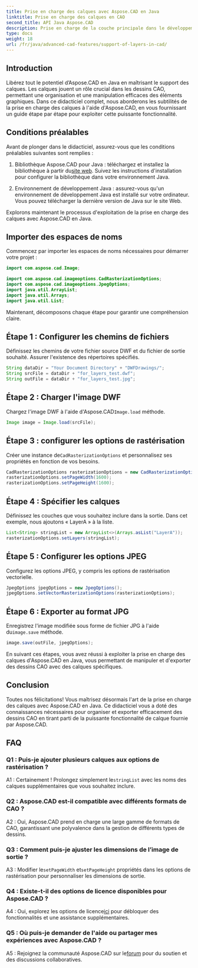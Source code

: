 ```yaml
---
title: Prise en charge des calques avec Aspose.CAD en Java
linktitle: Prise en charge des calques en CAO
second_title: API Java Aspose.CAD
description: Prise en charge de la couche principale dans le développement Java CAD avec Aspose.CAD. Organisez et exportez des dessins sans effort.
type: docs
weight: 18
url: /fr/java/advanced-cad-features/support-of-layers-in-cad/
---
```

## Introduction

Libérez tout le potentiel d’Aspose.CAD en Java en maîtrisant le support des calques. Les calques jouent un rôle crucial dans les dessins CAO, permettant une organisation et une manipulation efficaces des éléments graphiques. Dans ce didacticiel complet, nous aborderons les subtilités de la prise en charge des calques à l'aide d'Aspose.CAD, en vous fournissant un guide étape par étape pour exploiter cette puissante fonctionnalité.

## Conditions préalables

Avant de plonger dans le didacticiel, assurez-vous que les conditions préalables suivantes sont remplies :

1.  Bibliothèque Aspose.CAD pour Java : téléchargez et installez la bibliothèque à partir du[site web](https://releases.aspose.com/cad/java/). Suivez les instructions d'installation pour configurer la bibliothèque dans votre environnement Java.

2. Environnement de développement Java : assurez-vous qu'un environnement de développement Java est installé sur votre ordinateur. Vous pouvez télécharger la dernière version de Java sur le site Web.

Explorons maintenant le processus d'exploitation de la prise en charge des calques avec Aspose.CAD en Java.

## Importer des espaces de noms

Commencez par importer les espaces de noms nécessaires pour démarrer votre projet :

```java
import com.aspose.cad.Image;

import com.aspose.cad.imageoptions.CadRasterizationOptions;
import com.aspose.cad.imageoptions.JpegOptions;
import java.util.ArrayList;
import java.util.Arrays;
import java.util.List;
```

Maintenant, décomposons chaque étape pour garantir une compréhension claire.

## Étape 1 : Configurer les chemins de fichiers

Définissez les chemins de votre fichier source DWF et du fichier de sortie souhaité. Assurer l'existence des répertoires spécifiés.

```java
String dataDir = "Your Document Directory" + "DWFDrawings/";
String srcFile = dataDir + "for_layers_test.dwf";
String outFile = dataDir + "for_layers_test.jpg";
```

## Étape 2 : Charger l'image DWF

 Chargez l'image DWF à l'aide d'Aspose.CAD`Image.load` méthode.

```java
Image image = Image.load(srcFile);
```

## Étape 3 : configurer les options de rastérisation

 Créer une instance de`CadRasterizationOptions` et personnalisez ses propriétés en fonction de vos besoins.

```java
CadRasterizationOptions rasterizationOptions = new CadRasterizationOptions();
rasterizationOptions.setPageWidth(1600);
rasterizationOptions.setPageHeight(1600);
```

## Étape 4 : Spécifier les calques

Définissez les couches que vous souhaitez inclure dans la sortie. Dans cet exemple, nous ajoutons « LayerA » à la liste.

```java
List<String> stringList = new ArrayList<>(Arrays.asList("LayerA"));
rasterizationOptions.setLayers(stringList);
```

## Étape 5 : Configurer les options JPEG

Configurez les options JPEG, y compris les options de rastérisation vectorielle.

```java
JpegOptions jpegOptions = new JpegOptions();
jpegOptions.setVectorRasterizationOptions(rasterizationOptions);
```

## Étape 6 : Exporter au format JPG

 Enregistrez l'image modifiée sous forme de fichier JPG à l'aide du`image.save` méthode.

```java
image.save(outFile, jpegOptions);
```

En suivant ces étapes, vous avez réussi à exploiter la prise en charge des calques d'Aspose.CAD en Java, vous permettant de manipuler et d'exporter des dessins CAO avec des calques spécifiques.

## Conclusion

Toutes nos félicitations! Vous maîtrisez désormais l'art de la prise en charge des calques avec Aspose.CAD en Java. Ce didacticiel vous a doté des connaissances nécessaires pour organiser et exporter efficacement des dessins CAO en tirant parti de la puissante fonctionnalité de calque fournie par Aspose.CAD.

## FAQ

### Q1 : Puis-je ajouter plusieurs calques aux options de rastérisation ?

 A1 : Certainement ! Prolongez simplement le`stringList` avec les noms des calques supplémentaires que vous souhaitez inclure.

### Q2 : Aspose.CAD est-il compatible avec différents formats de CAO ?

A2 : Oui, Aspose.CAD prend en charge une large gamme de formats de CAO, garantissant une polyvalence dans la gestion de différents types de dessins.

### Q3 : Comment puis-je ajuster les dimensions de l’image de sortie ?

 A3 : Modifier le`setPageWidth` et`setPageHeight` propriétés dans les options de rastérisation pour personnaliser les dimensions de sortie.

### Q4 : Existe-t-il des options de licence disponibles pour Aspose.CAD ?

 A4 : Oui, explorez les options de licence[ici](https://purchase.aspose.com/buy) pour débloquer des fonctionnalités et une assistance supplémentaires.

### Q5 : Où puis-je demander de l'aide ou partager mes expériences avec Aspose.CAD ?

A5 : Rejoignez la communauté Aspose.CAD sur le[forum](https://forum.aspose.com/c/cad/19) pour du soutien et des discussions collaboratives.